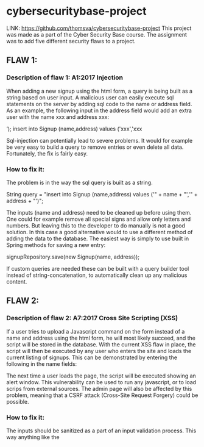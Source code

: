 # cybersecuritybase-project

LINK: https://github.com/thomsva/cybersecuritybase-project
This project was made as a part of the Cyber Security Base course. The assignment was to add five different security flaws to a project. 

## FLAW 1:
### Description of flaw 1: A1:2017 Injection
When adding a new signup using the html form, a query is being built as a string based on user input. A malicious user can easily execute sql statements on the server by adding sql code to the name or address field. As an example, the following input in the address field would add an extra user with the name xxx and address xxx: 

‘); insert into Signup (name,address) values ('xxx','xxx

Sql-injection can potentially lead to severe problems. It would for example be very easy to build a query to remove entries or even delete all data. Fortunately, the fix is fairly easy. 

### How to fix it: 
The problem is in the way the sql query is built as a string.

String query = "insert into Signup (name,address) values ('" + name + "','" + address + "')"; 

The inputs (name and address) need to be cleaned up before using them. One could for example remove all special signs and allow only letters and numbers. But leaving this to the developer to do manually is not a good solution. In this case a good alternative would to use a different method of adding the data to the database.  The easiest way is simply to use built in Spring methods for saving a new entry: 

signupRepository.save(new Signup(name, address));

If custom queries are needed these can be built with a query builder tool instead of string-concatenation, to automatically clean up any malicious content. 

## FLAW 2: 
### Description of flaw 2: A7:2017 Cross Site Scripting (XSS)
If a user tries to upload a Javascript command on the form instead of a name and address using the html form, he will most likely succeed, and the script will be stored in the database. With the current XSS flaw in place, the script will then be executed by any user who enters the site and loads the current listing of signups. This can be demonstrated by entering the following in the name fields: 

<script>window.alert("!")</script>

The next time a user loads the page, the script will be executed showing an alert window. This vulnerability can be used to run any javascript, or to load scrips from external sources. The admin page will also be affected by this problem, meaning that a CSRF attack (Cross-Site Request Forgery) could be possible.  
### How to fix it: 
The inputs should be sanitized as a part of an input validation process. This way anything like the <script> tags would not be inserted into the database. 
Another layer of security can be added to process of showing the listing to the user. When loading any page with a list of signups, the data is retrieved from the database and displayed to the user using a Thymeleaf template. The individual data fields are printed using the thymeleaf tag th:utext. By using th:text instead any script in the data will be converted to a displayable string and not executed. 

## FLAW 3:
### Description of flaw 3: A6:2017 Security Misconfiguration
A simple rest api has been added to the application. By sending a get-request to /api/signups, a json response with all signups including both name and addresses will be retrieved. This should not be possible without admin credentials, but no login is required to get the data. 
### How to fix it
The application uses Spring security, but the configuration is wrong. The configuration should be updated in SecurityConfiguration.java. Currently all requests made to /api/* are permitted. 

## FLAW 4: 
### Description of flaw 4: A2:2017 Broken Authentication
There is a default admin account with a username admin and password admin. Even a simple dictionary-based attack using common username-password combination could find this, opening up access to the admin page. 
### How to fix it
Remove the current default account and build a new process for user management. If a system for user management can’t be built, at least the password of the default account should be changed to something that can’t be found in any password lists. 

## FLAW 5:
### Description of flaw 5: A9:2017 Using Components with Known Vulnerabilities
The application uses an old version of the H2 Database Engine. This version is known to be vulnerable to arbitrary code execution.
### How to fix it
Open pom.xml. Locate the dependency H2 Database Engine. Remove the reference <version>1.4.197</version>, or replace the version number with a version that is more current and known to be safe. 
For keeping an application safe in the future too, the dependencies should be checked regularly for vulnerabilities and updated as needed. There are tools available for automating this. These tools do not guarantee anything, but having automated checks for the latest known vulnerabilities is most likely a big gain. 

